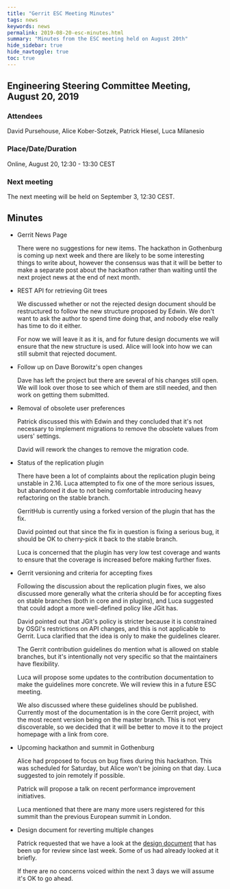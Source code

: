 ```yaml
---
title: "Gerrit ESC Meeting Minutes"
tags: news
keywords: news
permalink: 2019-08-20-esc-minutes.html
summary: "Minutes from the ESC meeting held on August 20th"
hide_sidebar: true
hide_navtoggle: true
toc: true
---
```


## Engineering Steering Committee Meeting, August 20, 2019

### Attendees

David Pursehouse, Alice Kober-Sotzek, Patrick Hiesel, Luca Milanesio

### Place/Date/Duration

Online, August 20, 12:30 - 13:30 CEST

### Next meeting

The next meeting will be held on September 3, 12:30 CEST.

## Minutes

* Gerrit News Page

  There were no suggestions for new items. The hackathon in Gothenburg is coming
  up next week and there are likely to be some interesting things to write about,
  however the consensus was that it will be better to make a separate post about
  the hackathon rather than waiting until the next project news at the end of
  next month.

* REST API for retrieving Git trees

  We discussed whether or not the rejected design document should be restructured
  to follow the new structure proposed by Edwin. We don't want to ask the author to
  spend time doing that, and nobody else really has time to do it either.

  For now we will leave it as it is, and for future design documents we will
  ensure that the new structure is used. Alice will look into how we can still
  submit that rejected document.

* Follow up on Dave Borowitz's open changes

  Dave has left the project but there are several of his changes still open. We
  will look over those to see which of them are still needed, and then work on
  getting them submitted.

* Removal of obsolete user preferences

  Patrick discussed this with Edwin and they concluded that it's not necessary
  to implement migrations to remove the obsolete values from users' settings.

  David will rework the changes to remove the migration code.

* Status of the replication plugin

  There have been a lot of complaints about the replication plugin being unstable
  in 2.16. Luca attempted to fix one of the more serious issues, but abandoned it
  due to not being comfortable introducing heavy refactoring on the stable branch.

  GerritHub is currently using a forked version of the plugin that has the fix.

  David pointed out that since the fix in question is fixing a serious bug, it
  should be OK to cherry-pick it back to the stable branch.

  Luca is concerned that the plugin has very low test coverage and wants to
  ensure that the coverage is increased before making further fixes.

* Gerrit versioning and criteria for accepting fixes

  Following the discussion about the replication plugin fixes, we also discussed
  more generally what the criteria should be for accepting fixes on stable branches
  (both in core and in plugins), and Luca suggested that could adopt a more
  well-defined policy like JGit has.

  David pointed out that JGit's policy is stricter because it is constrained
  by OSGI's restrictions on API changes, and this is not applicable to Gerrit. Luca
  clarified that the idea is only to make the guidelines clearer.

  The Gerrit contribution guidelines do mention what is allowed on stable branches,
  but it's intentionally not very specific so that the maintainers have flexibility.

  Luca will propose some updates to the contribution documentation to make the
  guidelines more concrete. We will review this in a future ESC meeting.

  We also discussed where these guidelines should be published. Currently most of
  the documentation is in the core Gerrit project, with the most recent version
  being on the master branch. This is not very discoverable, so we decided that it
  will be better to move it to the project homepage with a link from core.

* Upcoming hackathon and summit in Gothenburg

  Alice had proposed to focus on bug fixes during this hackathon. This was scheduled
  for Saturday, but Alice won't be joining on that day. Luca suggested to join
  remotely if possible.

  Patrick will propose a talk on recent performance improvement initiatives.

  Luca mentioned that there are many more users registered for this summit than
  the previous European summit in London.

* Design document for reverting multiple changes

  Patrick requested that we have a look at the [design document](https://gerrit-review.googlesource.com/c/homepage/+/233996)
  that has been up for review since last week. Some of us had already looked at it
  briefly.

  If there are no concerns voiced within the next 3 days we will assume it's OK
  to go ahead.
